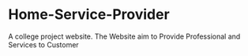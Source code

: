 # Home-Service-Provider
 A college project website. The Website aim to Provide Professional and Services to Customer
